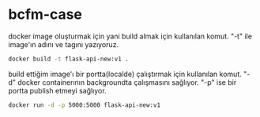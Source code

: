 # bcfm-case

docker image oluşturmak için yani build almak için kullanılan komut. "-t" ile image'ın adını ve tagını yazıyoruz.

```sh
docker build -t flask-api-new:v1 . 
```

build ettiğim image'ı bir portta(localde) çalıştırmak için kullanılan komut. "-d" docker containerının backgroundta çalışmasını sağlıyor. "-p" ise bir portta publish etmeyi sağlıyor.

```sh
docker run -d -p 5000:5000 flask-api-new:v1
```
